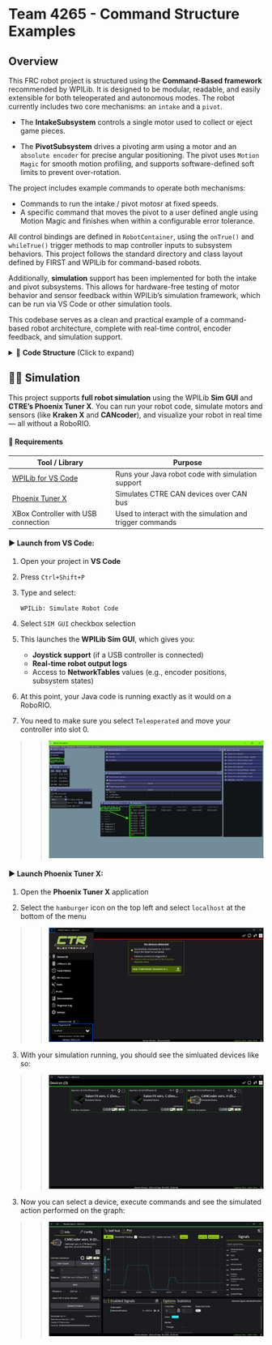 # Team 4265 - Command Structure Examples

## Overview

This FRC robot project is structured using the **Command-Based framework** recommended by WPILib. It is designed to be modular, readable, and easily extensible for both teleoperated and autonomous modes. The robot currently includes two core mechanisms: an `intake` and a `pivot`.

- The **IntakeSubsystem** controls a single motor used to collect or eject game pieces.

- The **PivotSubsystem** drives a pivoting arm using a motor and an `absolute encoder` for precise angular positioning. The pivot uses `Motion Magic` for smooth motion profiling, and supports software-defined soft limits to prevent over-rotation.

The project includes example commands to operate both mechanisms:

- Commands to run the intake / pivot motosr at fixed speeds.
- A specific command that moves the pivot to a user defined angle using Motion Magic and finishes when within a configurable error tolerance.

All control bindings are defined in `RobotContainer`, using the `onTrue()` and `whileTrue()` trigger methods to map controller inputs to subsystem behaviors. This project follows the standard directory and class layout defined by FIRST and WPILib for command-based robots.

Additionally, **simulation** support has been implemented for both the intake and pivot subsystems. This allows for hardware-free testing of motor behavior and sensor feedback within WPILib’s simulation framework, which can be run via VS Code or other simulation tools.

This codebase serves as a clean and practical example of a command-based robot architecture, complete with real-time control, encoder feedback, and simulation support.

<details>
  <summary>📁 <strong>Code Structure</strong> (Click to expand)</summary>

#### 📄 **Key Files**

##### `Main.java`

* **Purpose**: Entry point for the program.
* **Details**: Contains the `main()` method that starts the robot using WPILib’s `RobotBase.startRobot()`. You typically won’t need to modify this.

##### `Robot.java`

* **Purpose**: Controls the robot's mode transitions and periodic updates.
* **Details**: Defines methods like `robotInit()`, `teleopPeriodic()`, and `autonomousInit()`. Delegates actual logic to `RobotContainer` and the CommandScheduler.

##### `RobotContainer.java`

* **Purpose**: Central wiring for your robot’s components.
* **Details**: Instantiates subsystems, commands, and controller bindings. Returns the autonomous command during auto mode. Keeps setup code organized and separate from runtime logic.

---

#### 📁 **Key Folders**

##### `/actors/subsystems`

* **Purpose**: Encapsulates control of specific robot mechanisms.
* **Details**: Each subsystem class (e.g. `Intake`, `Pivot`) manages motors, encoders, and control logic for one part of the robot. Exposes public methods used by commands (like `acquireCoral()` or `moveToPosition(double degrees)`).

##### `/commands`

* **Purpose**: Defines robot behaviors using subsystems.
* **Details**: Each command implements a task or behavior (e.g. `PivotToPositionCommand`). Commands use `initialize()`, `execute()`, `end()`, and `isFinished()` to control the robot in response to driver input or autonomous instructions.

##### `/utils`

* **Purpose**: Stores shared utility classes and helper functions.
* **Details**: May include math helpers, logging utilities, custom PID wrappers, or unit converters. Keeps common logic centralized and reusable across subsystems and commands.

</details>

## 🧑‍💻 Simulation

This project supports **full robot simulation** using the WPILib **Sim GUI** and **CTRE’s Phoenix Tuner X**. You can run your robot code, simulate motors and sensors (like **Kraken X** and **CANcoder**), and visualize your robot in real time — all without a RoboRIO.

#### 🧰 Requirements

| Tool / Library                                                        | Purpose                                              |
| --------------------------------------------------------------------- | ---------------------------------------------------- |
| [WPILib for VS Code](https://docs.wpilib.org/en/stable/docs/zero-to-robot/step-2/wpilib-setup.html#wpilib-installation-guide)                         | Runs your Java robot code with simulation support    |
| [Phoenix Tuner X](https://v6.docs.ctr-electronics.com/en/stable/docs/tuner/index.html) | Simulates CTRE CAN devices over CAN bus              |
| XBox Controller with USB connection | Used to interact with the simulation and trigger commands              |

#### ▶️ Launch from VS Code:

1. Open your project in **VS Code**

2. Press `Ctrl+Shift+P`

3. Type and select:

   ```
   WPILib: Simulate Robot Code
   ```

4. Select `SIM GUI` checkbox selection

5. This launches the **WPILib Sim GUI**, which gives you:

   * **Joystick support** (if a USB controller is connected)
   * **Real-time robot output logs**
   * Access to **NetworkTables** values (e.g., encoder positions, subsystem states)

6. At this point, your Java code is running exactly as it would on a RoboRIO.
7. You need to make sure you select `Teleoperated` and move your controller into slot 0. 

>> ![Simulation GUI screenshot](README_Pictures/sim_gui.png "WPILib Simulation GUI")

#### ▶️ Launch Phoenix Tuner X:

1. Open the **Phoenix Tuner X** application

2. Select the `hamburger` icon on the top left and select `localhost` at the bottom of the menu

>> ![Simulation GUI screenshot](README_Pictures/phoenix_tuner_x_gui.png "Phoenix Tuner X GUI")

3. With your simulation running, you should see the simluated devices like so:

>> ![Simulation GUI screenshot 2](README_Pictures/phoenix_tuner_x_gui_2.png "Phoenix Tuner X GUI 2")

3. Now you can select a device, execute commands and see the simulated action performed on the graph:

>> ![Simulation GUI screenshot 3](README_Pictures/phoenix_tuner_x_gui_3.png "Phoenix Tuner X GUI 3")